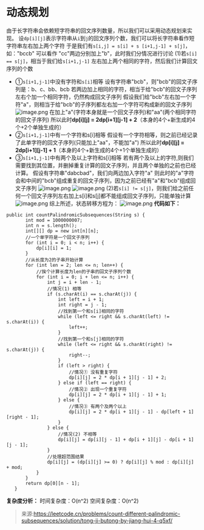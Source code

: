 # 动态规划

由于长字符串会依赖短字符串的回文序列数量，所以我们可以采用动态规划来实现。
设`dp[i][j]`表示字符串从`i`到`j`的回文序列个数，我们可以将长字符串看作短字符串左右加上两个字符
于是我们有`s[i,j] = s[i] + s [i+1,j-1] + s[j]`，如："bccb" 可以看作 "cc"两边分别加上"b"，此时我们分情况进行讨论
(1)若`s[i] == s[j]`，相当于我们给`s[i+1,j-1]` 左右加上两个相同的字符，然后我们计算回文序列的个数

*   ①`s[i+1,j-1]`中没有字符和`s[i]`相等
    设有字符串"bcb"，则"bcb"的回文子序列是：b、c、bb、bcb
    若两边加上相同的字符，相当于给"bcb"的回文子序列左右个加一个相同字符，仍然构成回文子序列
    假设我们给"bcb"左右加一个字符"a"，则相当于给"bcb"的子序列都左右加一个字符可构成新的回文子序列
    ![image.png](https://pic.leetcode-cn.com/1654823325-bgUZna-image.png)
    在加上"a"(字符本身就是一个回文子序列)和"aa"(两个相同字符的回文子序列)
    所以此时**dp\[i\]\[j\] = 2dp\[i+1\]\[j-1\] + 2**（本身的4个+新生成的4个+2个单独生成的）
*   ②`s[i+1,j-1]`中有一个字符和s\[i\]相等
    假设有一个字符相等，则之前已经记录了此单字符的回文子序列(只能加上"aa"，不能加"a")
    所以此时**dp\[i\]\[j\] = 2dp\[i+1\]\[j-1\] + 1**（本身的4个+新生成的4个+1个单独生成的）
*   ③`s[i+1,j-1]`中有两个及以上字符和s\[i\]相等
    若有两个及以上的字符,则我们需要找到其位置，并删掉重复计算的回文子序列，并且两个单独的之前也已经计算。
    假设有字符串"dabcbad"，我们向两边加入字符"a"
    则此时的"a"字符会和中间的"bcb"组成重复的回文子序列，因为之前已经有"a"和"bcb"组成回文子序列
    ![image.png](https://pic.leetcode-cn.com/1654824331-GObSjO-image.png)
    ![image.png](https://pic.leetcode-cn.com/1654824427-OHwUlw-image.png)
    (2)若`s[i] != s[j]`，则我们给之前任何一个回文子序列左右加上s\[i\]和s\[j\]都不能组成回文子序列，只能单独计算
    ![image.png](https://pic.leetcode-cn.com/1654819613-movDBj-image.png)
    综上所述，状态转移方程为：
    ![image.png](https://pic.leetcode-cn.com/1654819758-yvOLas-image.png)
    **代码如下：**

 ```
public int countPalindromicSubsequences(String s) {
        int mod = 1000000007;
        int n = s.length();
        int[][] dp = new int[n][n];
        //一个单字符是一个回文子序列
        for (int i = 0; i < n; i++) {
            dp[i][i] = 1;
        }
        //从长度为2的子串开始计算
        for (int len = 2; len <= n; len++) {
            //挨个计算长度为len的子串的回文子序列个数
            for (int i = 0; i + len <= n; i++) {
                int j = i + len - 1;
                //情况(1) 相等
                if (s.charAt(i) == s.charAt(j)) {
                    int left = i + 1;
                    int right = j - 1;
                    //找到第一个和s[i]相同的字符
                    while (left <= right && s.charAt(left) != s.charAt(i)) {
                        left++;
                    }
                    //找到第一个和s[j]相同的字符
                    while (left <= right && s.charAt(right) != s.charAt(j)) {
                        right--;
                    }
                    if (left > right) {
                        //情况① 没有重复字符
                        dp[i][j] = 2 * dp[i + 1][j - 1] + 2;
                    } else if (left == right) {
                        //情况② 出现一个重复字符
                        dp[i][j] = 2 * dp[i + 1][j - 1] + 1;
                    } else {
                        //情况③ 有两个及两个以上
                        dp[i][j] = 2 * dp[i + 1][j - 1] - dp[left + 1][right - 1];
                    }
                } else {
                    //情况(2) 不相等
                    dp[i][j] = dp[i][j - 1] + dp[i + 1][j] - dp[i + 1][j - 1];
                }
                //处理超范围结果
                dp[i][j] = (dp[i][j] >= 0) ? dp[i][j] % mod : dp[i][j] + mod;
            }
        }
        return dp[0][n - 1];
    }
```

**复杂度分析：**
时间复杂度：O(n^2)
空间复杂度：O(n^2)
> 来源:https://leetcode.cn/problems/count-different-palindromic-subsequences/solution/tong-ji-butong-by-jiang-hui-4-q5xf/
